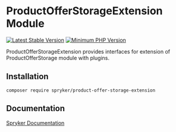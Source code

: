 # ProductOfferStorageExtension Module
[![Latest Stable Version](https://poser.pugx.org/spryker/product-offer-storage-extension/v/stable.svg)](https://packagist.org/packages/spryker/product-offer-storage-extension)
[![Minimum PHP Version](https://img.shields.io/badge/php-%3E%3D%208.2-8892BF.svg)](https://php.net/)

ProductOfferStorageExtension provides interfaces for extension of ProductOfferStorage module with plugins.

## Installation

```
composer require spryker/product-offer-storage-extension
```

## Documentation

[Spryker Documentation](https://docs.spryker.com)
